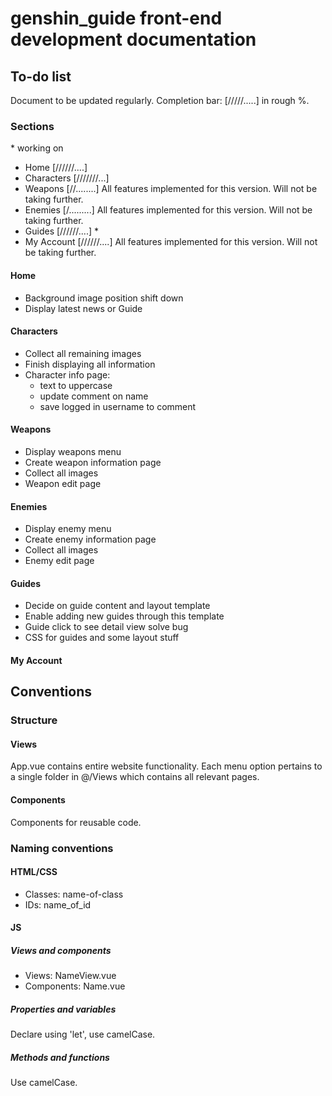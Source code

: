 # genshin_guide front-end development documentation

## To-do list

Document to be updated regularly.
Completion bar: [/////.....] in rough %.

### Sections

\* working on

- Home          [//////....]
- Characters    [///////...]
- Weapons       [//........] All features implemented for this version. Will not be taking further.
- Enemies       [/.........] All features implemented for this version. Will not be taking further.
- Guides        [//////....] *
- My Account    [//////....] All features implemented for this version. Will not be taking further.

#### Home

- Background image position shift down
- Display latest news or Guide

#### Characters

- Collect all remaining images
- Finish displaying all information
- Character info page:
  - text to uppercase
  - update comment on name
  - save logged in username to comment

#### Weapons

- Display weapons menu
- Create weapon information page
- Collect all images
- Weapon edit page

#### Enemies

- Display enemy menu
- Create enemy information page
- Collect all images
- Enemy edit page

#### Guides

- Decide on guide content and layout template
- Enable adding new guides through this template
- Guide click to see detail view solve bug
- CSS for guides and some layout stuff

#### My Account

## Conventions

### Structure

#### Views

App.vue contains entire website functionality.
Each menu option pertains to a single folder in @/Views which contains all relevant pages.

#### Components

Components for reusable code.

### Naming conventions

#### HTML/CSS

- Classes: name-of-class
- IDs: name_of_id

#### JS

##### Views and components

- Views: NameView.vue
- Components: Name.vue

##### Properties and variables

Declare using 'let', use camelCase.

##### Methods and functions

Use camelCase.
